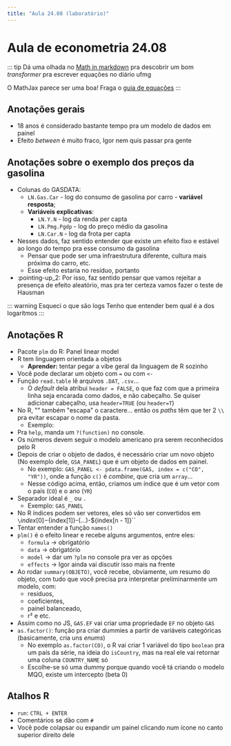 ```yaml
---
title: "Aula 24.08 (laboratório)"
---
```


# Aula de econometria 24.08

::: tip
Dá uma olhada no [Math in markdown](https://github.com/cben/mathdown/wiki/math-in-markdown) pra descobrir um bom _transformer_ pra escrever equações no diário ufmg

O MathJax parece ser uma boa! Fraga o [guia de equações](http://csrgxtu.github.io/2015/03/20/Writing-Mathematic-Fomulars-in-Markdown/)
:::

## Anotações gerais

- 18 anos é considerado bastante tempo pra um modelo de dados em painel
- Efeito _between_ é muito fraco, Igor nem quis passar pra gente

## Anotações sobre o exemplo dos preços da gasolina

- Colunas do GASDATA:
  - `LN.Gas.Car` - log do consumo de gasolina por carro - **variável resposta**;
  - **Variáveis explicativas**:
    - `LN.Y.N` - log da renda per capta
    - `LN.Pmg.Pgdp` - log do preço médio da gasolina
    - `LN.Car.N` - log da frota per capta
- Nesses dados, faz sentido entender que existe um efeito fixo e estável ao longo do tempo pra esse consumo da gasolina
  - Pensar que pode ser uma infraestrutura diferente, cultura mais próxima do carro, etc.
  - Esse efeito estaria no resíduo, portanto
- :pointing-up_2: Por isso, faz sentido pensar que vamos rejeitar a presença de efeito aleatório, mas pra ter certeza vamos fazer o teste de Hausman

::: warning Esqueci o que são logs
Tenho que entender bem qual é a dos logarítmos
:::

## Anotações R

- Pacote `plm` do R: Panel linear model
- R tem linguagem orientada a objetos
  - **Aprender:** tentar pegar a vibe geral da linguagem de R sozinho
- Você pode declarar um objeto com `=` ou com `<-`
- Função `read.table` lê arquivos `.DAT`, `.csv`... 
  - O _default_ dela atribui `header = FALSE`, o que faz com que a primeira linha seja encarada como dados, e não cabeçalho. Se quiser adicionar cabeçalho, usa `header=TRUE` (ou `header=T`)
- No R, "\" também "escapa" o caractere... então os _paths_ têm que ter 2 `\\` pra evitar escapar o nome da pasta.
  - Exemplo: 
- Pra `help`, manda um `?(function)` no console.
- Os números devem seguir o modelo americano pra serem reconhecidos pelo R
- Depois de criar o objeto de dados, é necessário criar um novo objeto (No exemplo dele, `GSA_PANEL`) que é um objeto de dados em painel.
  - No exemplo: `GAS_PANEL <- pdata.frame(GAS, index = c("CO", "YR"))`, onde a função `c()` é _combine_, que cria um `array`...
  - Nesse código acima, então, criamos um índice que é um vetor com o país (`CO`) e o ano (`YR`)
- Separador ideal é `_` ou `.`
  - Exemplo: `GAS_PANEL`
- No R índices podem ser vetores, eles só vão ser convertidos em `\`${index[0]}-${index[1]}-(...)-${index[n - 1]}\``
- Tentar entender a função `names()`
- `plm()` é o efeito linear e recebe alguns argumentos, entre eles:
  - `formula` -> obrigatório
  - `data` -> obrigatório
  - `model` -> dar um `?plm` no console pra ver as opções
  - `effects` -> Igor ainda vai discutir isso mais na frente
- Ao rodar `summary(OBJETO)`, você recebe, obviamente, um resumo do objeto, com tudo que você precisa pra interpretar preliminarmente um modelo, com:
  - resíduos,
  - coeficientes,
  - painel balanceado,
  - r² e etc.
- Assim como no JS, `GAS.EF` vai criar uma propriedade `EF` no objeto `GAS`
- `as.factor()`: função pra criar dummies a partir de variáveis categóricas (basicamente, cria uns _enums_)
  - No exemplo `as.factor(CO)`, o R vai criar 1 variável do tipo `boolean` pra um país da série, na ideia do `isCountry`, mas na real ele vai retornar uma coluna `COUNTRY_NAME` só
  - Escolhe-se só uma dummy porque quando você tá criando o modelo MQO, existe um intercepto (beta 0)

## Atalhos R

- `run`: `CTRL + ENTER`
- Comentários se dão com `#`
- Você pode colapsar ou expandir um painel clicando num ícone no canto superior direito dele